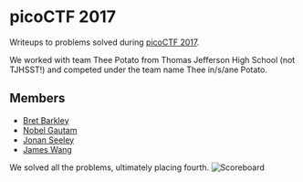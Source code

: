 # picoCTF 2017

Writeups to problems solved during [picoCTF 2017](https://picoctf.com/).

We worked with team Thee Potato from Thomas Jefferson High School (not TJHSST!) and competed
under the team name Thee in/s/ane Potato.

## Members
* [Bret Barkley](https://github.com/bert88sta)
* [Nobel Gautam](https://github.com/ThisIsMyNick)
* [Jonan Seeley](https://github.com/Ophast)
* [James Wang](https://github.com/james9909)

We solved all the problems, ultimately placing fourth.
![Scoreboard](https://github.com/in-s-ane/picoctf-2017/raw/master/_Ranking/ranking.png)